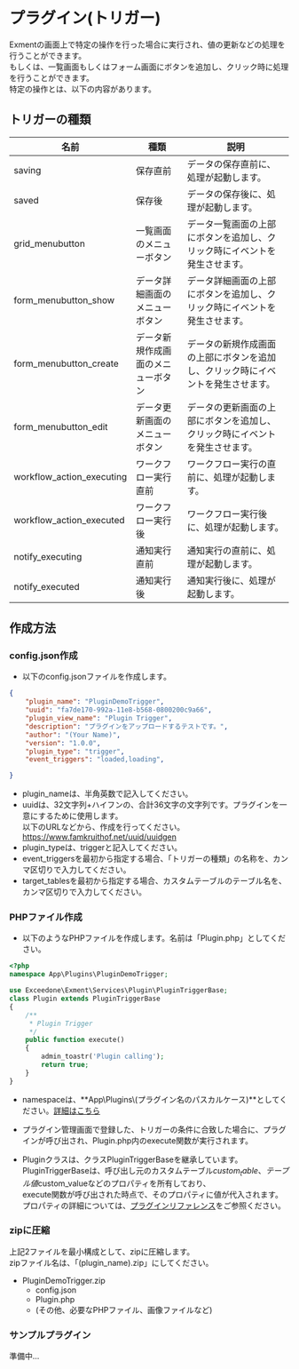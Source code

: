 # プラグイン(トリガー)
Exmentの画面上で特定の操作を行った場合に実行され、値の更新などの処理を行うことができます。  
もしくは、一覧画面もしくはフォーム画面にボタンを追加し、クリック時に処理を行うことができます。  
特定の操作とは、以下の内容があります。  

## トリガーの種類

| 名前 | 種類 | 説明 |
| ---- | ---- | ---- |
| saving | 保存直前 | データの保存直前に、処理が起動します。 |
| saved | 保存後 | データの保存後に、処理が起動します。 |
| grid_menubutton | 一覧画面のメニューボタン | データ一覧画面の上部にボタンを追加し、クリック時にイベントを発生させます。 |
| form_menubutton_show | データ詳細画面のメニューボタン | データ詳細画面の上部にボタンを追加し、クリック時にイベントを発生させます。 |
| form_menubutton_create | データ新規作成画面のメニューボタン | データの新規作成画面の上部にボタンを追加し、クリック時にイベントを発生させます。 |
| form_menubutton_edit | データ更新画面のメニューボタン | データの更新画面の上部にボタンを追加し、クリック時にイベントを発生させます。 |
| workflow_action_executing | ワークフロー実行直前 | ワークフロー実行の直前に、処理が起動します。 |
| workflow_action_executed | ワークフロー実行後 | ワークフロー実行後に、処理が起動します。 |
| notify_executing | 通知実行直前 | 通知実行の直前に、処理が起動します。 |
| notify_executed | 通知実行後 | 通知実行後に、処理が起動します。 |

## 作成方法

### config.json作成
- 以下のconfig.jsonファイルを作成します。  

~~~ json
{
    "plugin_name": "PluginDemoTrigger",
    "uuid": "fa7de170-992a-11e8-b568-0800200c9a66",
    "plugin_view_name": "Plugin Trigger",
    "description": "プラグインをアップロードするテストです。",
    "author": "(Your Name)",
    "version": "1.0.0",
    "plugin_type": "trigger",
    "event_triggers": "loaded,loading",

}
~~~

- plugin_nameは、半角英数で記入してください。
- uuidは、32文字列+ハイフンの、合計36文字の文字列です。プラグインを一意にするために使用します。  
以下のURLなどから、作成を行ってください。  
https://www.famkruithof.net/uuid/uuidgen
- plugin_typeは、triggerと記入してください。  
- event_triggersを最初から指定する場合、「トリガーの種類」の名称を、カンマ区切りで入力してください。
- target_tablesを最初から指定する場合、カスタムテーブルのテーブル名を、カンマ区切りで入力してください。


### PHPファイル作成
- 以下のようなPHPファイルを作成します。名前は「Plugin.php」としてください。

~~~ php
<?php
namespace App\Plugins\PluginDemoTrigger;

use Exceedone\Exment\Services\Plugin\PluginTriggerBase;
class Plugin extends PluginTriggerBase
{
    /**
     * Plugin Trigger
     */
    public function execute()
    {
        admin_toastr('Plugin calling');
        return true;
    }
}
~~~
- namespaceは、**App\Plugins\\(プラグイン名のパスカルケース)**としてください。[詳細はこちら](/ja/plugin_quickstart#プラグイン名のnamespace)

- プラグイン管理画面で登録した、トリガーの条件に合致した場合に、プラグインが呼び出され、Plugin.php内のexecute関数が実行されます。  

- Pluginクラスは、クラスPluginTriggerBaseを継承しています。  
PluginTriggerBaseは、呼び出し元のカスタムテーブル$custom_table、テーブル値$custom_valueなどのプロパティを所有しており、  
execute関数が呼び出された時点で、そのプロパティに値が代入されます。  
プロパティの詳細については、[プラグインリファレンス](plugin_reference.md)をご参照ください。  

### zipに圧縮
上記2ファイルを最小構成として、zipに圧縮します。  
zipファイル名は、「(plugin_name).zip」にしてください。  
- PluginDemoTrigger.zip
    - config.json
    - Plugin.php
    - (その他、必要なPHPファイル、画像ファイルなど)


### サンプルプラグイン
準備中...
